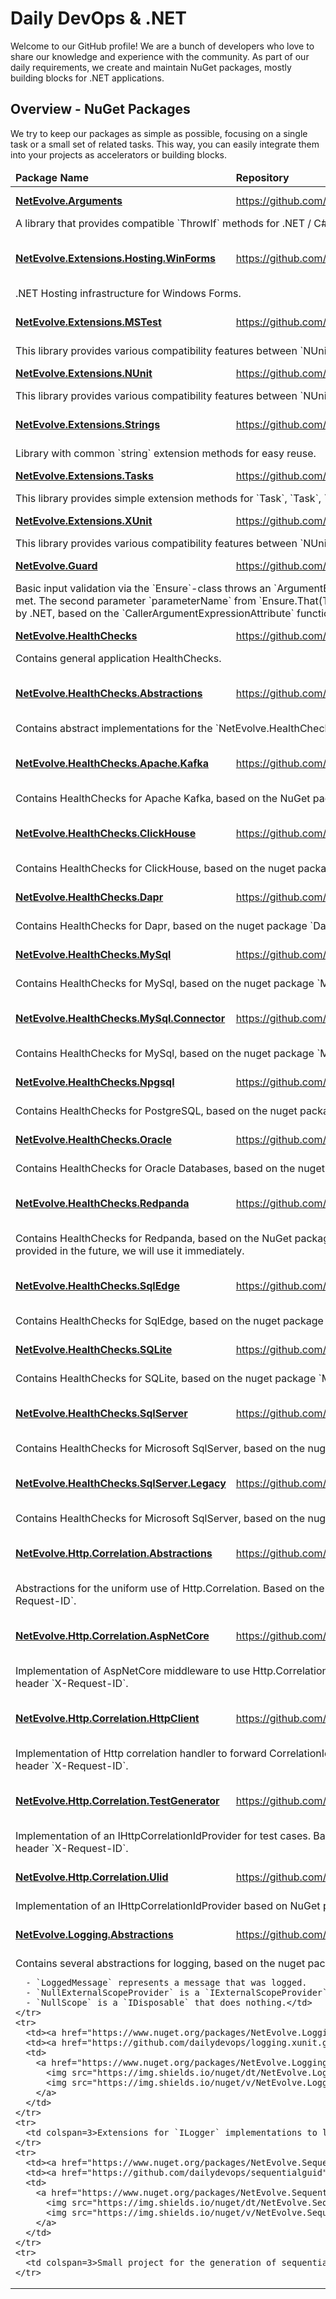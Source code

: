 # Daily DevOps & .NET

Welcome to our GitHub profile! We are a bunch of developers who love to share our knowledge and experience with the community. As part of our daily requirements, we create and maintain NuGet packages, mostly building blocks for .NET applications.

## Overview - NuGet Packages

We try to keep our packages as simple as possible, focusing on a single task or a small set of related tasks. This way, you can easily integrate them into your projects as accelerators or building blocks.

<!-- packages:start -->
<table>
  <thead>
    <tr>
      <td><b>Package Name</b></td>
      <td><b>Repository</b></td>
      <td><b>Details</b></td>
    </tr>
  </thead>
  <tbody>
    <tr>
      <td><a href="https://www.nuget.org/packages/NetEvolve.Arguments/"><b>NetEvolve.Arguments</b></a></td>
      <td><a href="https://github.com/dailydevops/arguments">https://github.com/dailydevops/arguments</a></td>
      <td>
        <a href="https://www.nuget.org/packages/NetEvolve.Arguments/">
          <img src="https://img.shields.io/nuget/dt/NetEvolve.Arguments?logo=nuget" alt="NetEvolve.Arguments Downloads" />
          <img src="https://img.shields.io/nuget/v/NetEvolve.Arguments?logo=nuget" alt="NetEvolve.Arguments Version" />
        </a>
      </td>
    </tr>
    <tr>
      <td colspan=3>A library that provides compatible `ThrowIf` methods for .NET / C# for older runtimes.</td>
    </tr>
    <tr>
      <td><a href="https://www.nuget.org/packages/NetEvolve.Extensions.Hosting.WinForms/"><b>NetEvolve.Extensions.Hosting.WinForms</b></a></td>
      <td><a href="https://github.com/dailydevops/extensions.hosting.winforms">https://github.com/dailydevops/extensions.hosting.winforms</a></td>
      <td>
        <a href="https://www.nuget.org/packages/NetEvolve.Extensions.Hosting.WinForms/">
          <img src="https://img.shields.io/nuget/dt/NetEvolve.Extensions.Hosting.WinForms?logo=nuget" alt="NetEvolve.Extensions.Hosting.WinForms Downloads" />
          <img src="https://img.shields.io/nuget/v/NetEvolve.Extensions.Hosting.WinForms?logo=nuget" alt="NetEvolve.Extensions.Hosting.WinForms Version" />
        </a>
      </td>
    </tr>
    <tr>
      <td colspan=3>.NET Hosting infrastructure for Windows Forms.</td>
    </tr>
    <tr>
      <td><a href="https://www.nuget.org/packages/NetEvolve.Extensions.MSTest/"><b>NetEvolve.Extensions.MSTest</b></a></td>
      <td><a href="https://github.com/dailydevops/extensions.test">https://github.com/dailydevops/extensions.test</a></td>
      <td>
        <a href="https://www.nuget.org/packages/NetEvolve.Extensions.MSTest/">
          <img src="https://img.shields.io/nuget/dt/NetEvolve.Extensions.MSTest?logo=nuget" alt="NetEvolve.Extensions.MSTest Downloads" />
          <img src="https://img.shields.io/nuget/v/NetEvolve.Extensions.MSTest?logo=nuget" alt="NetEvolve.Extensions.MSTest Version" />
        </a>
      </td>
    </tr>
    <tr>
      <td colspan=3>This library provides various compatibility features between `NUnit`, `XUnit` and `MSTest`.</td>
    </tr>
    <tr>
      <td><a href="https://www.nuget.org/packages/NetEvolve.Extensions.NUnit/"><b>NetEvolve.Extensions.NUnit</b></a></td>
      <td><a href="https://github.com/dailydevops/extensions.test">https://github.com/dailydevops/extensions.test</a></td>
      <td>
        <a href="https://www.nuget.org/packages/NetEvolve.Extensions.NUnit/">
          <img src="https://img.shields.io/nuget/dt/NetEvolve.Extensions.NUnit?logo=nuget" alt="NetEvolve.Extensions.NUnit Downloads" />
          <img src="https://img.shields.io/nuget/v/NetEvolve.Extensions.NUnit?logo=nuget" alt="NetEvolve.Extensions.NUnit Version" />
        </a>
      </td>
    </tr>
    <tr>
      <td colspan=3>This library provides various compatibility features between `NUnit`, `XUnit` and `MSTest`.</td>
    </tr>
    <tr>
      <td><a href="https://www.nuget.org/packages/NetEvolve.Extensions.Strings/"><b>NetEvolve.Extensions.Strings</b></a></td>
      <td><a href="https://github.com/dailydevops/extensions.strings">https://github.com/dailydevops/extensions.strings</a></td>
      <td>
        <a href="https://www.nuget.org/packages/NetEvolve.Extensions.Strings/">
          <img src="https://img.shields.io/nuget/dt/NetEvolve.Extensions.Strings?logo=nuget" alt="NetEvolve.Extensions.Strings Downloads" />
          <img src="https://img.shields.io/nuget/v/NetEvolve.Extensions.Strings?logo=nuget" alt="NetEvolve.Extensions.Strings Version" />
        </a>
      </td>
    </tr>
    <tr>
      <td colspan=3>Library with common `string` extension methods for easy reuse.</td>
    </tr>
    <tr>
      <td><a href="https://www.nuget.org/packages/NetEvolve.Extensions.Tasks/"><b>NetEvolve.Extensions.Tasks</b></a></td>
      <td><a href="https://github.com/dailydevops/extensions.tasks">https://github.com/dailydevops/extensions.tasks</a></td>
      <td>
        <a href="https://www.nuget.org/packages/NetEvolve.Extensions.Tasks/">
          <img src="https://img.shields.io/nuget/dt/NetEvolve.Extensions.Tasks?logo=nuget" alt="NetEvolve.Extensions.Tasks Downloads" />
          <img src="https://img.shields.io/nuget/v/NetEvolve.Extensions.Tasks?logo=nuget" alt="NetEvolve.Extensions.Tasks Version" />
        </a>
      </td>
    </tr>
    <tr>
      <td colspan=3>This library provides simple extension methods for `Task`, `Task<T>`, `ValueTask` and `ValueTask<T>`.</td>
    </tr>
    <tr>
      <td><a href="https://www.nuget.org/packages/NetEvolve.Extensions.XUnit/"><b>NetEvolve.Extensions.XUnit</b></a></td>
      <td><a href="https://github.com/dailydevops/extensions.test">https://github.com/dailydevops/extensions.test</a></td>
      <td>
        <a href="https://www.nuget.org/packages/NetEvolve.Extensions.XUnit/">
          <img src="https://img.shields.io/nuget/dt/NetEvolve.Extensions.XUnit?logo=nuget" alt="NetEvolve.Extensions.XUnit Downloads" />
          <img src="https://img.shields.io/nuget/v/NetEvolve.Extensions.XUnit?logo=nuget" alt="NetEvolve.Extensions.XUnit Version" />
        </a>
      </td>
    </tr>
    <tr>
      <td colspan=3>This library provides various compatibility features between `NUnit`, `XUnit` and `MSTest`.</td>
    </tr>
    <tr>
      <td><a href="https://www.nuget.org/packages/NetEvolve.Guard/"><b>NetEvolve.Guard</b></a></td>
      <td><a href="https://github.com/dailydevops/guard">https://github.com/dailydevops/guard</a></td>
      <td>
        <a href="https://www.nuget.org/packages/NetEvolve.Guard/">
          <img src="https://img.shields.io/nuget/dt/NetEvolve.Guard?logo=nuget" alt="NetEvolve.Guard Downloads" />
          <img src="https://img.shields.io/nuget/v/NetEvolve.Guard?logo=nuget" alt="NetEvolve.Guard Version" />
        </a>
      </td>
    </tr>
    <tr>
      <td colspan=3>Basic input validation via the `Ensure`-class throws an `ArgumentException`, `ArgumentNullException` or other Exception types, if the conditions are not met.
      The second parameter `parameterName` from `Ensure.That(T value, string? parameterName = default!)` is optional and is automatically populated by .NET, based
      on the `CallerArgumentExpressionAttribute` functionality.</td>
    </tr>
    <tr>
      <td><a href="https://www.nuget.org/packages/NetEvolve.HealthChecks/"><b>NetEvolve.HealthChecks</b></a></td>
      <td><a href="https://github.com/dailydevops/healthchecks">https://github.com/dailydevops/healthchecks</a></td>
      <td>
        <a href="https://www.nuget.org/packages/NetEvolve.HealthChecks/">
          <img src="https://img.shields.io/nuget/dt/NetEvolve.HealthChecks?logo=nuget" alt="NetEvolve.HealthChecks Downloads" />
          <img src="https://img.shields.io/nuget/v/NetEvolve.HealthChecks?logo=nuget" alt="NetEvolve.HealthChecks Version" />
        </a>
      </td>
    </tr>
    <tr>
      <td colspan=3>Contains general application HealthChecks.</td>
    </tr>
    <tr>
      <td><a href="https://www.nuget.org/packages/NetEvolve.HealthChecks.Abstractions/"><b>NetEvolve.HealthChecks.Abstractions</b></a></td>
      <td><a href="https://github.com/dailydevops/healthchecks">https://github.com/dailydevops/healthchecks</a></td>
      <td>
        <a href="https://www.nuget.org/packages/NetEvolve.HealthChecks.Abstractions/">
          <img src="https://img.shields.io/nuget/dt/NetEvolve.HealthChecks.Abstractions?logo=nuget" alt="NetEvolve.HealthChecks.Abstractions Downloads" />
          <img src="https://img.shields.io/nuget/v/NetEvolve.HealthChecks.Abstractions?logo=nuget" alt="NetEvolve.HealthChecks.Abstractions Version" />
        </a>
      </td>
    </tr>
    <tr>
      <td colspan=3>Contains abstract implementations for the `NetEvolve.HealthChecks`.</td>
    </tr>
    <tr>
      <td><a href="https://www.nuget.org/packages/NetEvolve.HealthChecks.Apache.Kafka/"><b>NetEvolve.HealthChecks.Apache.Kafka</b></a></td>
      <td><a href="https://github.com/dailydevops/healthchecks">https://github.com/dailydevops/healthchecks</a></td>
      <td>
        <a href="https://www.nuget.org/packages/NetEvolve.HealthChecks.Apache.Kafka/">
          <img src="https://img.shields.io/nuget/dt/NetEvolve.HealthChecks.Apache.Kafka?logo=nuget" alt="NetEvolve.HealthChecks.Apache.Kafka Downloads" />
          <img src="https://img.shields.io/nuget/v/NetEvolve.HealthChecks.Apache.Kafka?logo=nuget" alt="NetEvolve.HealthChecks.Apache.Kafka Version" />
        </a>
      </td>
    </tr>
    <tr>
      <td colspan=3>Contains HealthChecks for Apache Kafka, based on the NuGet package `Confluent.Kafka`.</td>
    </tr>
    <tr>
      <td><a href="https://www.nuget.org/packages/NetEvolve.HealthChecks.ClickHouse/"><b>NetEvolve.HealthChecks.ClickHouse</b></a></td>
      <td><a href="https://github.com/dailydevops/healthchecks">https://github.com/dailydevops/healthchecks</a></td>
      <td>
        <a href="https://www.nuget.org/packages/NetEvolve.HealthChecks.ClickHouse/">
          <img src="https://img.shields.io/nuget/dt/NetEvolve.HealthChecks.ClickHouse?logo=nuget" alt="NetEvolve.HealthChecks.ClickHouse Downloads" />
          <img src="https://img.shields.io/nuget/v/NetEvolve.HealthChecks.ClickHouse?logo=nuget" alt="NetEvolve.HealthChecks.ClickHouse Version" />
        </a>
      </td>
    </tr>
    <tr>
      <td colspan=3>Contains HealthChecks for ClickHouse, based on the nuget package `ClickHouse.Client`.</td>
    </tr>
    <tr>
      <td><a href="https://www.nuget.org/packages/NetEvolve.HealthChecks.Dapr/"><b>NetEvolve.HealthChecks.Dapr</b></a></td>
      <td><a href="https://github.com/dailydevops/healthchecks">https://github.com/dailydevops/healthchecks</a></td>
      <td>
        <a href="https://www.nuget.org/packages/NetEvolve.HealthChecks.Dapr/">
          <img src="https://img.shields.io/nuget/dt/NetEvolve.HealthChecks.Dapr?logo=nuget" alt="NetEvolve.HealthChecks.Dapr Downloads" />
          <img src="https://img.shields.io/nuget/v/NetEvolve.HealthChecks.Dapr?logo=nuget" alt="NetEvolve.HealthChecks.Dapr Version" />
        </a>
      </td>
    </tr>
    <tr>
      <td colspan=3>Contains HealthChecks for Dapr, based on the nuget package `Dapr.Client`.</td>
    </tr>
    <tr>
      <td><a href="https://www.nuget.org/packages/NetEvolve.HealthChecks.MySql/"><b>NetEvolve.HealthChecks.MySql</b></a></td>
      <td><a href="https://github.com/dailydevops/healthchecks">https://github.com/dailydevops/healthchecks</a></td>
      <td>
        <a href="https://www.nuget.org/packages/NetEvolve.HealthChecks.MySql/">
          <img src="https://img.shields.io/nuget/dt/NetEvolve.HealthChecks.MySql?logo=nuget" alt="NetEvolve.HealthChecks.MySql Downloads" />
          <img src="https://img.shields.io/nuget/v/NetEvolve.HealthChecks.MySql?logo=nuget" alt="NetEvolve.HealthChecks.MySql Version" />
        </a>
      </td>
    </tr>
    <tr>
      <td colspan=3>Contains HealthChecks for MySql, based on the nuget package `MySql.Data`.</td>
    </tr>
    <tr>
      <td><a href="https://www.nuget.org/packages/NetEvolve.HealthChecks.MySql.Connector/"><b>NetEvolve.HealthChecks.MySql.Connector</b></a></td>
      <td><a href="https://github.com/dailydevops/healthchecks">https://github.com/dailydevops/healthchecks</a></td>
      <td>
        <a href="https://www.nuget.org/packages/NetEvolve.HealthChecks.MySql.Connector/">
          <img src="https://img.shields.io/nuget/dt/NetEvolve.HealthChecks.MySql.Connector?logo=nuget" alt="NetEvolve.HealthChecks.MySql.Connector Downloads" />
          <img src="https://img.shields.io/nuget/v/NetEvolve.HealthChecks.MySql.Connector?logo=nuget" alt="NetEvolve.HealthChecks.MySql.Connector Version" />
        </a>
      </td>
    </tr>
    <tr>
      <td colspan=3>Contains HealthChecks for MySql, based on the nuget package `MySqlConnector`.</td>
    </tr>
    <tr>
      <td><a href="https://www.nuget.org/packages/NetEvolve.HealthChecks.Npgsql/"><b>NetEvolve.HealthChecks.Npgsql</b></a></td>
      <td><a href="https://github.com/dailydevops/healthchecks">https://github.com/dailydevops/healthchecks</a></td>
      <td>
        <a href="https://www.nuget.org/packages/NetEvolve.HealthChecks.Npgsql/">
          <img src="https://img.shields.io/nuget/dt/NetEvolve.HealthChecks.Npgsql?logo=nuget" alt="NetEvolve.HealthChecks.Npgsql Downloads" />
          <img src="https://img.shields.io/nuget/v/NetEvolve.HealthChecks.Npgsql?logo=nuget" alt="NetEvolve.HealthChecks.Npgsql Version" />
        </a>
      </td>
    </tr>
    <tr>
      <td colspan=3>Contains HealthChecks for PostgreSQL, based on the nuget package `Npgsql`.</td>
    </tr>
    <tr>
      <td><a href="https://www.nuget.org/packages/NetEvolve.HealthChecks.Oracle/"><b>NetEvolve.HealthChecks.Oracle</b></a></td>
      <td><a href="https://github.com/dailydevops/healthchecks">https://github.com/dailydevops/healthchecks</a></td>
      <td>
        <a href="https://www.nuget.org/packages/NetEvolve.HealthChecks.Oracle/">
          <img src="https://img.shields.io/nuget/dt/NetEvolve.HealthChecks.Oracle?logo=nuget" alt="NetEvolve.HealthChecks.Oracle Downloads" />
          <img src="https://img.shields.io/nuget/v/NetEvolve.HealthChecks.Oracle?logo=nuget" alt="NetEvolve.HealthChecks.Oracle Version" />
        </a>
      </td>
    </tr>
    <tr>
      <td colspan=3>Contains HealthChecks for Oracle Databases, based on the nuget package `Oracle.ManagedDataAccess.Core`.</td>
    </tr>
    <tr>
      <td><a href="https://www.nuget.org/packages/NetEvolve.HealthChecks.Redpanda/"><b>NetEvolve.HealthChecks.Redpanda</b></a></td>
      <td><a href="https://github.com/dailydevops/healthchecks">https://github.com/dailydevops/healthchecks</a></td>
      <td>
        <a href="https://www.nuget.org/packages/NetEvolve.HealthChecks.Redpanda/">
          <img src="https://img.shields.io/nuget/dt/NetEvolve.HealthChecks.Redpanda?logo=nuget" alt="NetEvolve.HealthChecks.Redpanda Downloads" />
          <img src="https://img.shields.io/nuget/v/NetEvolve.HealthChecks.Redpanda?logo=nuget" alt="NetEvolve.HealthChecks.Redpanda Version" />
        </a>
      </td>
    </tr>
    <tr>
      <td colspan=3>Contains HealthChecks for Redpanda, based on the NuGet package `Confluent.Kafka`. This is a temporary measure; if a dedicated Redpanda client is provided in the future, we will use it immediately.</td>
    </tr>
    <tr>
      <td><a href="https://www.nuget.org/packages/NetEvolve.HealthChecks.SqlEdge/"><b>NetEvolve.HealthChecks.SqlEdge</b></a></td>
      <td><a href="https://github.com/dailydevops/healthchecks">https://github.com/dailydevops/healthchecks</a></td>
      <td>
        <a href="https://www.nuget.org/packages/NetEvolve.HealthChecks.SqlEdge/">
          <img src="https://img.shields.io/nuget/dt/NetEvolve.HealthChecks.SqlEdge?logo=nuget" alt="NetEvolve.HealthChecks.SqlEdge Downloads" />
          <img src="https://img.shields.io/nuget/v/NetEvolve.HealthChecks.SqlEdge?logo=nuget" alt="NetEvolve.HealthChecks.SqlEdge Version" />
        </a>
      </td>
    </tr>
    <tr>
      <td colspan=3>Contains HealthChecks for SqlEdge, based on the nuget package `Microsoft.Data.SqlClient`.</td>
    </tr>
    <tr>
      <td><a href="https://www.nuget.org/packages/NetEvolve.HealthChecks.SQLite/"><b>NetEvolve.HealthChecks.SQLite</b></a></td>
      <td><a href="https://github.com/dailydevops/healthchecks">https://github.com/dailydevops/healthchecks</a></td>
      <td>
        <a href="https://www.nuget.org/packages/NetEvolve.HealthChecks.SQLite/">
          <img src="https://img.shields.io/nuget/dt/NetEvolve.HealthChecks.SQLite?logo=nuget" alt="NetEvolve.HealthChecks.SQLite Downloads" />
          <img src="https://img.shields.io/nuget/v/NetEvolve.HealthChecks.SQLite?logo=nuget" alt="NetEvolve.HealthChecks.SQLite Version" />
        </a>
      </td>
    </tr>
    <tr>
      <td colspan=3>Contains HealthChecks for SQLite, based on the nuget package `Microsoft.Data.Sqlite`.</td>
    </tr>
    <tr>
      <td><a href="https://www.nuget.org/packages/NetEvolve.HealthChecks.SqlServer/"><b>NetEvolve.HealthChecks.SqlServer</b></a></td>
      <td><a href="https://github.com/dailydevops/healthchecks">https://github.com/dailydevops/healthchecks</a></td>
      <td>
        <a href="https://www.nuget.org/packages/NetEvolve.HealthChecks.SqlServer/">
          <img src="https://img.shields.io/nuget/dt/NetEvolve.HealthChecks.SqlServer?logo=nuget" alt="NetEvolve.HealthChecks.SqlServer Downloads" />
          <img src="https://img.shields.io/nuget/v/NetEvolve.HealthChecks.SqlServer?logo=nuget" alt="NetEvolve.HealthChecks.SqlServer Version" />
        </a>
      </td>
    </tr>
    <tr>
      <td colspan=3>Contains HealthChecks for Microsoft SqlServer, based on the nuget package `Microsoft.Data.SqlClient`.</td>
    </tr>
    <tr>
      <td><a href="https://www.nuget.org/packages/NetEvolve.HealthChecks.SqlServer.Legacy/"><b>NetEvolve.HealthChecks.SqlServer.Legacy</b></a></td>
      <td><a href="https://github.com/dailydevops/healthchecks">https://github.com/dailydevops/healthchecks</a></td>
      <td>
        <a href="https://www.nuget.org/packages/NetEvolve.HealthChecks.SqlServer.Legacy/">
          <img src="https://img.shields.io/nuget/dt/NetEvolve.HealthChecks.SqlServer.Legacy?logo=nuget" alt="NetEvolve.HealthChecks.SqlServer.Legacy Downloads" />
          <img src="https://img.shields.io/nuget/v/NetEvolve.HealthChecks.SqlServer.Legacy?logo=nuget" alt="NetEvolve.HealthChecks.SqlServer.Legacy Version" />
        </a>
      </td>
    </tr>
    <tr>
      <td colspan=3>Contains HealthChecks for Microsoft SqlServer, based on the nuget package `System.Data.SqlClient`.</td>
    </tr>
    <tr>
      <td><a href="https://www.nuget.org/packages/NetEvolve.Http.Correlation.Abstractions/"><b>NetEvolve.Http.Correlation.Abstractions</b></a></td>
      <td><a href="https://github.com/dailydevops/http.correlation">https://github.com/dailydevops/http.correlation</a></td>
      <td>
        <a href="https://www.nuget.org/packages/NetEvolve.Http.Correlation.Abstractions/">
          <img src="https://img.shields.io/nuget/dt/NetEvolve.Http.Correlation.Abstractions?logo=nuget" alt="NetEvolve.Http.Correlation.Abstractions Downloads" />
          <img src="https://img.shields.io/nuget/v/NetEvolve.Http.Correlation.Abstractions?logo=nuget" alt="NetEvolve.Http.Correlation.Abstractions Version" />
        </a>
      </td>
    </tr>
    <tr>
      <td colspan=3>Abstractions for the uniform use of Http.Correlation. Based on the primary Http header `X-Correlation-ID` as well as the alternative Http header `X-Request-ID`.</td>
    </tr>
    <tr>
      <td><a href="https://www.nuget.org/packages/NetEvolve.Http.Correlation.AspNetCore/"><b>NetEvolve.Http.Correlation.AspNetCore</b></a></td>
      <td><a href="https://github.com/dailydevops/http.correlation">https://github.com/dailydevops/http.correlation</a></td>
      <td>
        <a href="https://www.nuget.org/packages/NetEvolve.Http.Correlation.AspNetCore/">
          <img src="https://img.shields.io/nuget/dt/NetEvolve.Http.Correlation.AspNetCore?logo=nuget" alt="NetEvolve.Http.Correlation.AspNetCore Downloads" />
          <img src="https://img.shields.io/nuget/v/NetEvolve.Http.Correlation.AspNetCore?logo=nuget" alt="NetEvolve.Http.Correlation.AspNetCore Version" />
        </a>
      </td>
    </tr>
    <tr>
      <td colspan=3>Implementation of AspNetCore middleware to use Http.Correlation. Based on the primary Http header `X-Correlation-ID` as well as the alternative Http header `X-Request-ID`.</td>
    </tr>
    <tr>
      <td><a href="https://www.nuget.org/packages/NetEvolve.Http.Correlation.HttpClient/"><b>NetEvolve.Http.Correlation.HttpClient</b></a></td>
      <td><a href="https://github.com/dailydevops/http.correlation">https://github.com/dailydevops/http.correlation</a></td>
      <td>
        <a href="https://www.nuget.org/packages/NetEvolve.Http.Correlation.HttpClient/">
          <img src="https://img.shields.io/nuget/dt/NetEvolve.Http.Correlation.HttpClient?logo=nuget" alt="NetEvolve.Http.Correlation.HttpClient Downloads" />
          <img src="https://img.shields.io/nuget/v/NetEvolve.Http.Correlation.HttpClient?logo=nuget" alt="NetEvolve.Http.Correlation.HttpClient Version" />
        </a>
      </td>
    </tr>
    <tr>
      <td colspan=3>Implementation of Http correlation handler to forward CorrelationId. Based on the primary Http header `X-Correlation-ID` as well as the alternative Http header `X-Request-ID`.</td>
    </tr>
    <tr>
      <td><a href="https://www.nuget.org/packages/NetEvolve.Http.Correlation.TestGenerator/"><b>NetEvolve.Http.Correlation.TestGenerator</b></a></td>
      <td><a href="https://github.com/dailydevops/http.correlation">https://github.com/dailydevops/http.correlation</a></td>
      <td>
        <a href="https://www.nuget.org/packages/NetEvolve.Http.Correlation.TestGenerator/">
          <img src="https://img.shields.io/nuget/dt/NetEvolve.Http.Correlation.TestGenerator?logo=nuget" alt="NetEvolve.Http.Correlation.TestGenerator Downloads" />
          <img src="https://img.shields.io/nuget/v/NetEvolve.Http.Correlation.TestGenerator?logo=nuget" alt="NetEvolve.Http.Correlation.TestGenerator Version" />
        </a>
      </td>
    </tr>
    <tr>
      <td colspan=3>Implementation of an IHttpCorrelationIdProvider for test cases. Based on the primary Http header `X-Correlation-ID` as well as the alternative Http header `X-Request-ID`.</td>
    </tr>
    <tr>
      <td><a href="https://www.nuget.org/packages/NetEvolve.Http.Correlation.Ulid/"><b>NetEvolve.Http.Correlation.Ulid</b></a></td>
      <td><a href="https://github.com/dailydevops/http.correlation">https://github.com/dailydevops/http.correlation</a></td>
      <td>
        <a href="https://www.nuget.org/packages/NetEvolve.Http.Correlation.Ulid/">
          <img src="https://img.shields.io/nuget/dt/NetEvolve.Http.Correlation.Ulid?logo=nuget" alt="NetEvolve.Http.Correlation.Ulid Downloads" />
          <img src="https://img.shields.io/nuget/v/NetEvolve.Http.Correlation.Ulid?logo=nuget" alt="NetEvolve.Http.Correlation.Ulid Version" />
        </a>
      </td>
    </tr>
    <tr>
      <td colspan=3>Implementation of an IHttpCorrelationIdProvider based on NuGet package `Ulid`.</td>
    </tr>
    <tr>
      <td><a href="https://www.nuget.org/packages/NetEvolve.Logging.Abstractions/"><b>NetEvolve.Logging.Abstractions</b></a></td>
      <td><a href="https://github.com/dailydevops/logging.abstractions.git">https://github.com/dailydevops/logging.abstractions.git</a></td>
      <td>
        <a href="https://www.nuget.org/packages/NetEvolve.Logging.Abstractions/">
          <img src="https://img.shields.io/nuget/dt/NetEvolve.Logging.Abstractions?logo=nuget" alt="NetEvolve.Logging.Abstractions Downloads" />
          <img src="https://img.shields.io/nuget/v/NetEvolve.Logging.Abstractions?logo=nuget" alt="NetEvolve.Logging.Abstractions Version" />
        </a>
      </td>
    </tr>
    <tr>
      <td colspan=3>Contains several abstractions for logging, based on the nuget package `Microsoft.Extensions.Logging.Abstractions`.

      - `LoggedMessage` represents a message that was logged.
      - `NullExternalScopeProvider` is a `IExternalScopeProvider` that does nothing.
      - `NullScope` is a `IDisposable` that does nothing.</td>
    </tr>
    <tr>
      <td><a href="https://www.nuget.org/packages/NetEvolve.Logging.XUnit/"><b>NetEvolve.Logging.XUnit</b></a></td>
      <td><a href="https://github.com/dailydevops/logging.xunit.git">https://github.com/dailydevops/logging.xunit.git</a></td>
      <td>
        <a href="https://www.nuget.org/packages/NetEvolve.Logging.XUnit/">
          <img src="https://img.shields.io/nuget/dt/NetEvolve.Logging.XUnit?logo=nuget" alt="NetEvolve.Logging.XUnit Downloads" />
          <img src="https://img.shields.io/nuget/v/NetEvolve.Logging.XUnit?logo=nuget" alt="NetEvolve.Logging.XUnit Version" />
        </a>
      </td>
    </tr>
    <tr>
      <td colspan=3>Extensions for `ILogger` implementations to log messages to xUnit test output.</td>
    </tr>
    <tr>
      <td><a href="https://www.nuget.org/packages/NetEvolve.SequentialGuid/"><b>NetEvolve.SequentialGuid</b></a></td>
      <td><a href="https://github.com/dailydevops/sequentialguid">https://github.com/dailydevops/sequentialguid</a></td>
      <td>
        <a href="https://www.nuget.org/packages/NetEvolve.SequentialGuid/">
          <img src="https://img.shields.io/nuget/dt/NetEvolve.SequentialGuid?logo=nuget" alt="NetEvolve.SequentialGuid Downloads" />
          <img src="https://img.shields.io/nuget/v/NetEvolve.SequentialGuid?logo=nuget" alt="NetEvolve.SequentialGuid Version" />
        </a>
      </td>
    </tr>
    <tr>
      <td colspan=3>Small project for the generation of sequential Guids.</td>
    </tr>
  </tbody>
</table>
<!-- packages:end -->